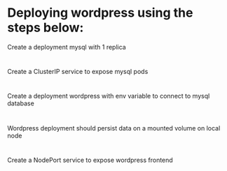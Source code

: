 # Deploying wordpress using the steps below:
Create a deployment mysql with 1 replica
#
Create a ClusterIP service to expose mysql pods
#
Create a deployment wordpress with env variable to connect to mysql database
#
Wordpress deployment should persist data on a mounted volume on local node
#
Create a NodePort service to expose wordpress frontend
